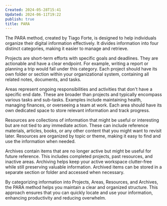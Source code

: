```yaml
---
Created: 2024-05-28T15:41
Updated: 2024-06-11T19:22
publish: true
title: PARA
---
```

The PARA method, created by Tiago Forte, is designed to help individuals organize their digital information effectively. It divides information into four distinct categories, making it easier to manage and retrieve.

Projects are short-term efforts with specific goals and deadlines. They are actionable and have a clear endpoint. For example, writing a report or planning a trip would fall under this category. Each project should have its own folder or section within your organizational system, containing all related notes, documents, and tasks.

Areas represent ongoing responsibilities and activities that don't have a specific end date. These are broader than projects and typically encompass various tasks and sub-tasks. Examples include maintaining health, managing finances, or overseeing a team at work. Each area should have its own dedicated space to store relevant information and track progress.

Resources are collections of information that might be useful or interesting but are not tied to any immediate action. These can include reference materials, articles, books, or any other content that you might want to revisit later. Resources are organized by topic or theme, making it easy to find and use the information when needed.

Archives contain items that are no longer active but might be useful for future reference. This includes completed projects, past resources, and inactive areas. Archiving helps keep your active workspace clutter-free while still preserving valuable information. Archived items can be stored in a separate section or folder and accessed when necessary.

By categorizing information into Projects, Areas, Resources, and Archives, the PARA method helps you maintain a clear and organized structure. This approach ensures that you can quickly locate and use your information, enhancing productivity and reducing overwhelm.